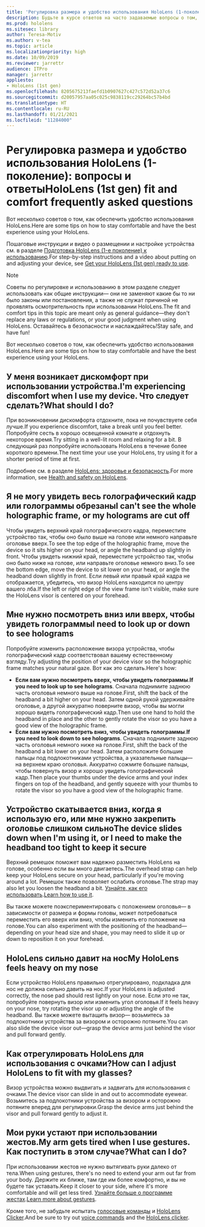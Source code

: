 ```yaml
---
title: 'Регулировка размера и удобство использования HoloLens (1-поколение): вопросы и ответы'
description: Будьте в курсе ответов на часто задаваемые вопросы о том, как совместить ваше устройство смешанной реальности с HoloLens (1-е поколение).
ms.prod: hololens
ms.sitesec: library
author: Teresa-Motiv
ms.author: v-tea
ms.topic: article
ms.localizationpriority: high
ms.date: 10/09/2019
ms.reviewer: jarrettr
audience: ITPro
manager: jarrettr
appliesto:
- HoloLens (1st gen)
ms.openlocfilehash: 8205675213faefd1b0907627c427c572d52a37c6
ms.sourcegitcommit: d20057957aa05c025c9838119cc29264bc57b4bd
ms.translationtype: HT
ms.contentlocale: ru-RU
ms.lasthandoff: 01/21/2021
ms.locfileid: "11284000"
---
```

# <span data-ttu-id="192f9-103">Регулировка размера и удобство использования HoloLens (1-поколение): вопросы и ответы</span><span class="sxs-lookup"><span data-stu-id="192f9-103">HoloLens (1st gen) fit and comfort frequently asked questions</span></span>

<span data-ttu-id="192f9-104">Вот несколько советов о том, как обеспечить удобство использования HoloLens.</span><span class="sxs-lookup"><span data-stu-id="192f9-104">Here are some tips on how to stay comfortable and have the best experience using your HoloLens.</span></span>

<span data-ttu-id="192f9-105">Пошаговые инструкции и видео о размещении и настройке устройства см. в разделе [Подготовка HoloLens (1-е поколение) к использованию](hololens1-setup.md).</span><span class="sxs-lookup"><span data-stu-id="192f9-105">For step-by-step instructions and a video about putting on and adjusting your device, see [Get your HoloLens (1st gen) ready to use](hololens1-setup.md).</span></span>

> [!NOTE]
> <span data-ttu-id="192f9-106">Советы по регулировке и использованию в этом разделе следует использовать как общие инструкции— они не заменяют какие бы то ни было законы или постановления, а также не служат причиной не проявлять осмотрительность при использовании HoloLens.</span><span class="sxs-lookup"><span data-stu-id="192f9-106">The fit and comfort tips in this topic are meant only as general guidance&mdash;they don't replace any laws or regulations, or your good judgment when using HoloLens.</span></span> <span data-ttu-id="192f9-107">Оставайтесь в безопасности и наслаждайтесь!</span><span class="sxs-lookup"><span data-stu-id="192f9-107">Stay safe, and have fun!</span></span>

<span data-ttu-id="192f9-108">Вот несколько советов о том, как обеспечить удобство использования HoloLens.</span><span class="sxs-lookup"><span data-stu-id="192f9-108">Here are some tips on how to stay comfortable and have the best experience using your HoloLens.</span></span>

## <span data-ttu-id="192f9-109">У меня возникает дискомфорт при использовании устройства.</span><span class="sxs-lookup"><span data-stu-id="192f9-109">I'm experiencing discomfort when I use my device.</span></span> <span data-ttu-id="192f9-110">Что следует сделать?</span><span class="sxs-lookup"><span data-stu-id="192f9-110">What should I do?</span></span>

<span data-ttu-id="192f9-111">При возникновении дискомфорта отдохните, пока не почувствуете себя лучше.</span><span class="sxs-lookup"><span data-stu-id="192f9-111">If you experience discomfort, take a break until you feel better.</span></span> <span data-ttu-id="192f9-112">Попробуйте сесть в хорошо освещенной комнате и отдохнуть некоторое время.</span><span class="sxs-lookup"><span data-stu-id="192f9-112">Try sitting in a well-lit room and relaxing for a bit.</span></span> <span data-ttu-id="192f9-113">В следующий раз попробуйте использовать HoloLens в течение более короткого времени.</span><span class="sxs-lookup"><span data-stu-id="192f9-113">The next time your use your HoloLens, try using it for a shorter period of time at first.</span></span>

<span data-ttu-id="192f9-114">Подробнее см. в разделе [HoloLens: здоровье и безопасность](https://go.microsoft.com/fwlink/p/?LinkId=746661).</span><span class="sxs-lookup"><span data-stu-id="192f9-114">For more information, see [Health and safety on HoloLens](https://go.microsoft.com/fwlink/p/?LinkId=746661).</span></span>

## <span data-ttu-id="192f9-115">Я не могу увидеть весь голографический кадр или голограммы обрезаны</span><span class="sxs-lookup"><span data-stu-id="192f9-115">I can't see the whole holographic frame, or my holograms are cut off</span></span>

<span data-ttu-id="192f9-116">Чтобы увидеть верхний край голографического кадра, переместите устройство так, чтобы оно было выше на голове или немного направьте оголовье вверх.</span><span class="sxs-lookup"><span data-stu-id="192f9-116">To see the top edge of the holographic frame, move the device so it sits higher on your head, or angle the headband up slightly in front.</span></span> <span data-ttu-id="192f9-117">Чтобы увидеть нижний край, переместите устройство так, чтобы оно было ниже на голове, или направьте оголовье немного вниз.</span><span class="sxs-lookup"><span data-stu-id="192f9-117">To see the bottom edge, move the device to sit lower on your head, or angle the headband down slightly in front.</span></span> <span data-ttu-id="192f9-118">Если левый или правый край кадра не отображается, убедитесь, что визор HoloLens находится по центру вашего лба.</span><span class="sxs-lookup"><span data-stu-id="192f9-118">If the left or right edge of the view frame isn't visible, make sure the HoloLens visor is centered on your forehead.</span></span>

## <span data-ttu-id="192f9-119">Мне нужно посмотреть вниз или вверх, чтобы увидеть голограммы</span><span class="sxs-lookup"><span data-stu-id="192f9-119">I need to look up or down to see holograms</span></span>

<span data-ttu-id="192f9-120">Попробуйте изменить расположение визора устройства, чтобы голографический кадр соответствовал вашему естественному взгляду.</span><span class="sxs-lookup"><span data-stu-id="192f9-120">Try adjusting the position of your device visor so the holographic frame matches your natural gaze.</span></span> <span data-ttu-id="192f9-121">Вот как это сделать.</span><span class="sxs-lookup"><span data-stu-id="192f9-121">Here's how:</span></span>

- <span data-ttu-id="192f9-122">**Если вам нужно посмотреть вверх, чтобы увидеть голограммы**.</span><span class="sxs-lookup"><span data-stu-id="192f9-122">**If you need to look up to see holograms**.</span></span> <span data-ttu-id="192f9-123">Сначала поднимите заднюю часть оголовья немного выше на голове.</span><span class="sxs-lookup"><span data-stu-id="192f9-123">First, shift the back of the headband a bit higher on your head.</span></span> <span data-ttu-id="192f9-124">Затем одной рукой удерживайте оголовье, а другой аккуратно поверните визор, чтобы вы могли хорошо видеть голографический кадр.</span><span class="sxs-lookup"><span data-stu-id="192f9-124">Then use one hand to hold the headband in place and the other to gently rotate the visor so you have a good view of the holographic frame.</span></span>
- <span data-ttu-id="192f9-125">**Если вам нужно посмотреть вниз, чтобы увидеть голограммы**.</span><span class="sxs-lookup"><span data-stu-id="192f9-125">**If you need to look down to see holograms**.</span></span> <span data-ttu-id="192f9-126">Сначала поднимите заднюю часть оголовья немного ниже на голове.</span><span class="sxs-lookup"><span data-stu-id="192f9-126">First, shift the back of the headband a bit lower on your head.</span></span> <span data-ttu-id="192f9-127">Затем расположите большие пальцы под подлокотниками устройства, а указательные пальцы— на верхнем краю оголовья. Аккуратно сожмите большие пальцы, чтобы повернуть визор и хорошо увидеть голографический кадр.</span><span class="sxs-lookup"><span data-stu-id="192f9-127">Then place your thumbs under the device arms and your index fingers on top of the headband, and gently squeeze with your thumbs to rotate the visor so you have a good view of the holographic frame.</span></span>

## <span data-ttu-id="192f9-128">Устройство скатывается вниз, когда я использую его, или мне нужно закрепить оголовье слишком сильно</span><span class="sxs-lookup"><span data-stu-id="192f9-128">The device slides down when I'm using it, or I need to make the headband too tight to keep it secure</span></span>

<span data-ttu-id="192f9-129">Верхний ремешок поможет вам надежно разместить HoloLens на голове, особенно если вы много двигаетесь.</span><span class="sxs-lookup"><span data-stu-id="192f9-129">The overhead strap can help keep your HoloLens secure on your head, particularly if you're moving around a lot.</span></span> <span data-ttu-id="192f9-130">Ремешок также позволяет ослабить оголовье.</span><span class="sxs-lookup"><span data-stu-id="192f9-130">The strap may also let you loosen the headband a bit.</span></span> <span data-ttu-id="192f9-131">[Узнайте, как его использовать](hololens1-setup.md#adjust-fit).</span><span class="sxs-lookup"><span data-stu-id="192f9-131">[Learn how to use it](hololens1-setup.md#adjust-fit).</span></span>

<span data-ttu-id="192f9-132">Вы также можете поэкспериментировать с положением оголовья— в зависимости от размера и формы головы, может потребоваться переместить его вверх или вниз, чтобы изменить его положение на голове.</span><span class="sxs-lookup"><span data-stu-id="192f9-132">You can also experiment with the positioning of the headband&mdash;depending on your head size and shape, you may need to slide it up or down to reposition it on your forehead.</span></span>

## <span data-ttu-id="192f9-133">HoloLens сильно давит на нос</span><span class="sxs-lookup"><span data-stu-id="192f9-133">My HoloLens feels heavy on my nose</span></span>

<span data-ttu-id="192f9-134">Если устройство HoloLens правильно отрегулировано, подкладка для нос не должна сильно давить на нос.</span><span class="sxs-lookup"><span data-stu-id="192f9-134">If your HoloLens is adjusted correctly, the nose pad should rest lightly on your nose.</span></span> <span data-ttu-id="192f9-135">Если это не так, попробуйте повернуть визор или изменить угол оголовья.</span><span class="sxs-lookup"><span data-stu-id="192f9-135">If it feels heavy on your nose, try rotating the visor up or adjusting the angle of the headband.</span></span> <span data-ttu-id="192f9-136">Вы также можете вытащить визор— возьмитесь за подлокотники устройства за визором и осторожно потяните.</span><span class="sxs-lookup"><span data-stu-id="192f9-136">You can also slide the device visor out&mdash;grasp the device arms just behind the visor and pull forward gently.</span></span>

## <span data-ttu-id="192f9-137">Как отрегулировать HoloLens для использования с очками?</span><span class="sxs-lookup"><span data-stu-id="192f9-137">How can I adjust HoloLens to fit with my glasses?</span></span>

<span data-ttu-id="192f9-138">Визор устройства можно выдвигать и задвигать для использования с очками.</span><span class="sxs-lookup"><span data-stu-id="192f9-138">The device visor can slide in and out to accommodate eyewear.</span></span> <span data-ttu-id="192f9-139">Возьмитесь за подлокотники устройства за визором и осторожно потяните вперед для регулировки.</span><span class="sxs-lookup"><span data-stu-id="192f9-139">Grasp the device arms just behind the visor and pull forward gently to adjust it.</span></span>

## <span data-ttu-id="192f9-140">Мои руки устают при использовании жестов.</span><span class="sxs-lookup"><span data-stu-id="192f9-140">My arm gets tired when I use gestures.</span></span> <span data-ttu-id="192f9-141">Как поступить в этом случае?</span><span class="sxs-lookup"><span data-stu-id="192f9-141">What can I do?</span></span>

<span data-ttu-id="192f9-142">При использовании жестов не нужно вытягивать руки далеко от тела.</span><span class="sxs-lookup"><span data-stu-id="192f9-142">When using gestures, there's no need to extend your arm out far from your body.</span></span> <span data-ttu-id="192f9-143">Держите их ближе, там где им более комфортно, и вы не будете так уставать.</span><span class="sxs-lookup"><span data-stu-id="192f9-143">Keep it closer to your side, where it's more comfortable and will get less tired.</span></span> <span data-ttu-id="192f9-144">[Узнайте больше о программе жестах](hololens1-basic-usage.md#use-hololens-with-your-hands).</span><span class="sxs-lookup"><span data-stu-id="192f9-144">[Learn more about gestures](hololens1-basic-usage.md#use-hololens-with-your-hands).</span></span>

<span data-ttu-id="192f9-145">Кроме того, не забудьте испытать [голосовые команды](hololens-cortana.md) и [HoloLens Clicker](hololens1-clicker.md).</span><span class="sxs-lookup"><span data-stu-id="192f9-145">And be sure to try out [voice commands](hololens-cortana.md) and the [HoloLens clicker](hololens1-clicker.md).</span></span>
